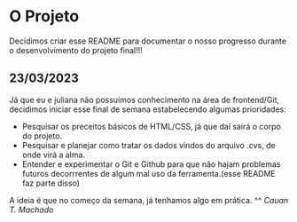 # O Projeto

Decidimos criar esse README para documentar o nosso progresso durante o desenvolvimento do projeto final!!!

## 23/03/2023

Já que eu e juliana não possuimos conhecimento na área de frontend/Git, decidimos iniciar esse final de semana estabelecendo algumas prioridades:
* Pesquisar os preceitos básicos de HTML/CSS, já que daí sairá o corpo do projeto.
* Pesquisar e planejar como tratar os dados vindos do arquivo .cvs, de onde virá a alma.
* Entender e experimentar o Git e Github para que não hajam problemas futuros decorrrentes de algum mal uso da ferramenta.(esse README faz parte disso)

A ideia é que no começo da semana, já tenhamos algo em prática. ^^
_Cauan T. Machado_